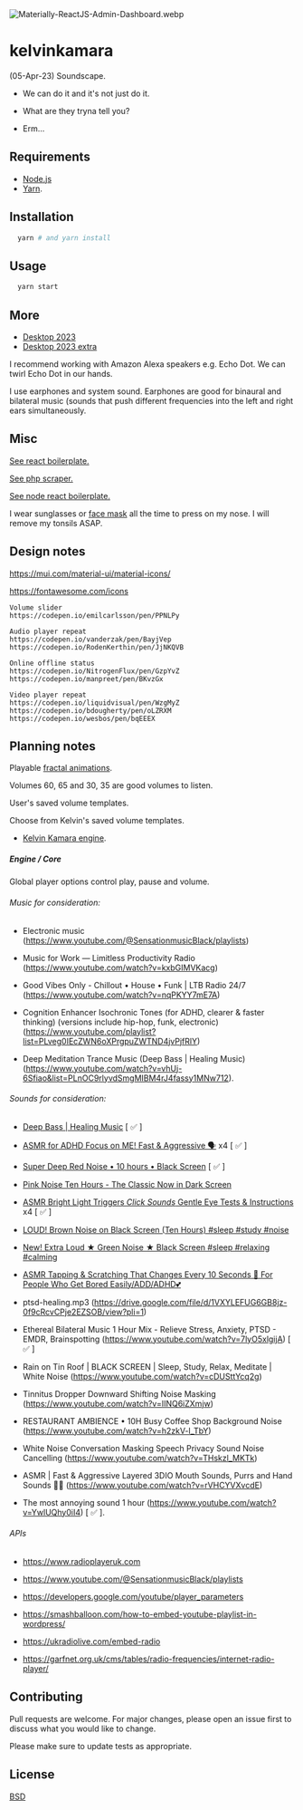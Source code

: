 <img src="https://codedthemes.com/wp-content/uploads/edd/2022/05/Materially-ReactJS-Admin-Dashboard.webp" alt="Materially-ReactJS-Admin-Dashboard.webp" width=""/>

# kelvinkamara

(05-Apr-23) Soundscape.

- We can do it and it's not just do it.

- What are they tryna tell you?

- Erm...

## Requirements

* [Node.js](https://nodejs.org/en/)
* [Yarn](https://yarnpkg.com/).

## Installation

```bash
  yarn # and yarn install
```

## Usage

```bash
  yarn start
```

## More

* [Desktop 2023](https://raw.githubusercontent.com/kkamara/useful/main/desktop-2023.png)
* [Desktop 2023 extra](https://github.com/kkamara/useful/commit/a9e620925598c945ad71501388dc615f4b381d33)

I recommend working with Amazon Alexa speakers e.g. Echo Dot. We can twirl Echo Dot in our hands.

I use earphones and system sound. Earphones are good for binaural and bilateral music (sounds that push different frequencies into the left and right ears simultaneously.

## Misc

[See react boilerplate.](https://github.com/kkamara/react-boilerplate)

[See php scraper.](https://github.com/kkamara/php-scraper)

[See node react boilerplate.](https://github.com/kkamara/node-react-boilerplate)

I wear sunglasses or [face mask](https://www.amazon.co.uk/gp/product/B08FK54H5Q) all the time to press on my nose. I will remove my tonsils ASAP.

## Design notes

https://mui.com/material-ui/material-icons/

https://fontawesome.com/icons

```
Volume slider
https://codepen.io/emilcarlsson/pen/PPNLPy

Audio player repeat
https://codepen.io/vanderzak/pen/BayjVep
https://codepen.io/RodenKerthin/pen/JjNKQVB

Online offline status
https://codepen.io/NitrogenFlux/pen/GzpYvZ
https://codepen.io/manpreet/pen/BKvzGx

Video player repeat
https://codepen.io/liquidvisual/pen/WzgMyZ
https://codepen.io/bdougherty/pen/oLZRXM
https://codepen.io/wesbos/pen/bqEEEX
```

## Planning notes

Playable [fractal animations](https://www.youtube.com/watch?v=t6jlhqNxRYk).

Volumes 60, 65 and 30, 35 are good volumes to listen.

User's saved volume templates.

Choose from Kelvin's saved volume templates.

* [Kelvin Kamara engine](https://github.com/kkamara/kelvinkamara#engine--core).

##### Engine / Core

Global player options control play, pause and volume.


###### Music for consideration:

* Electronic music (https://www.youtube.com/@SensationmusicBlack/playlists)

* Music for Work — Limitless Productivity Radio (https://www.youtube.com/watch?v=kxbGIMVKacg)

* Good Vibes Only - Chillout • House • Funk | LTB Radio 24/7 (https://www.youtube.com/watch?v=nqPKYY7mE7A)

* Cognition Enhancer Isochronic Tones (for ADHD, clearer & faster thinking) (versions include hip-hop, funk, electronic) (https://www.youtube.com/playlist?list=PLveg0IEcZWN6oXPrgpuZWTND4jvPjfRlY)

* Deep Meditation Trance Music (Deep Bass | Healing Music) (https://www.youtube.com/watch?v=vhUj-6Sfiao&list=PLnOC9rlyvdSmgMIBM4rJ4fassy1MNw712).

###### Sounds for consideration:

* [Deep Bass | Healing Music](https://www.youtube.com/watch?v=vhUj-6Sfiao) [ ✅ ]

* [ASMR for ADHD Focus on ME! Fast & Aggressive 🗣](https://www.youtube.com/watch?v=hAJATAx4Wn8) x4 [ ✅ ]

* [Super Deep Red Noise • 10 hours • Black Screen](https://www.youtube.com/watch?v=j_7fC3YzrDc) [ ✅ ]

* [Pink Noise Ten Hours - The Classic Now in Dark Screen](https://www.youtube.com/watch?v=8SHf6wmX5MU)

* [ASMR Bright Light Triggers *Click Sounds* Gentle Eye Tests & Instructions](https://www.youtube.com/watch?v=0hknw8I4_SY) x4 [ ✅ ]

* [LOUD! Brown Noise on Black Screen (Ten Hours) #sleep #study #noise](https://www.youtube.com/watch?v=omGD0GwS-VM)

* [New! Extra Loud ★ Green Noise ★ Black Screen #sleep #relaxing #calming](https://www.youtube.com/watch?v=7HhfE2UlWb0)

* [ASMR Tapping & Scratching That Changes Every 10 Seconds 💜 For People Who Get Bored Easily/ADD/ADHD💕](https://www.youtube.com/watch?v=1w5Bq3oIajw)

* ptsd-healing.mp3 (https://drive.google.com/file/d/1VXYLEFUG6GB8jz-0f9cRcvCPje2EZSOB/view?pli=1)

* Ethereal Bilateral Music 1 Hour Mix - Relieve Stress, Anxiety, PTSD - EMDR, Brainspotting (https://www.youtube.com/watch?v=7lyO5xlgijA) [ ✅ ]

* Rain on Tin Roof | BLACK SCREEN | Sleep, Study, Relax, Meditate | White Noise (https://www.youtube.com/watch?v=cDUSttYcq2g)

* Tinnitus Dropper Downward Shifting Noise Masking (https://www.youtube.com/watch?v=IINQ6iZXmjw)

* RESTAURANT AMBIENCE • 10H Busy Coffee Shop Background Noise (https://www.youtube.com/watch?v=h2zkV-l_TbY)

* White Noise Conversation Masking Speech Privacy Sound Noise Cancelling (https://www.youtube.com/watch?v=THskzl_MKTk)

* ASMR | Fast & Aggressive Layered 3DIO Mouth Sounds, Purrs and Hand Sounds 👅✨ (https://www.youtube.com/watch?v=rVHCYVXvcdE)

* The most annoying sound 1 hour (https://www.youtube.com/watch?v=YwlUQhy0iI4) [ ✅ ].

###### APIs

* https://www.radioplayeruk.com

* https://www.youtube.com/@SensationmusicBlack/playlists

* https://developers.google.com/youtube/player_parameters

* https://smashballoon.com/how-to-embed-youtube-playlist-in-wordpress/

* https://ukradiolive.com/embed-radio

* https://garfnet.org.uk/cms/tables/radio-frequencies/internet-radio-player/

## Contributing
Pull requests are welcome. For major changes, please open an issue first to discuss what you would like to change.

Please make sure to update tests as appropriate.

## License
[BSD](https://opensource.org/licenses/BSD-3-Clause)
